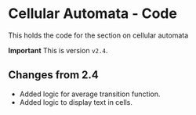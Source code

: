 # Cellular Automata - Code
This holds the code for the section on cellular automata

**Important** This is version `v2.4`.

## Changes from 2.4

- Added logic for average transition function.
- Added logic to display text in cells.
